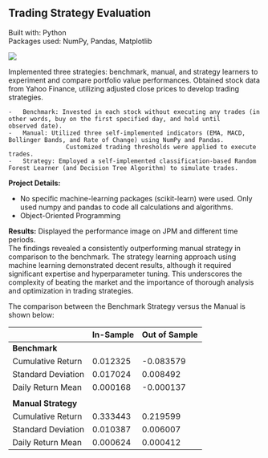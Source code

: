 ## Trading Strategy Evaluation   
Built with: Python    
Packages used: NumPy, Pandas, Matplotlib   

![](https://personalprofessionaldevelopment.s3.us-west-1.amazonaws.com/insample_e1.png)

Implemented three strategies: benchmark, manual, and strategy learners to experiment and compare portfolio value performances.
Obtained stock data from Yahoo Finance, utilizing adjusted close prices to develop trading strategies.

    -	Benchmark: Invested in each stock without executing any trades (in other words, buy on the first specified day, and hold until    
    observed date).   
    -	Manual: Utilized three self-implemented indicators (EMA, MACD, Bollinger Bands, and Rate of Change) using NumPy and Pandas.    
                    Customized trading thresholds were applied to execute trades.    
    -	Strategy: Employed a self-implemented classification-based Random Forest Learner (and Decision Tree Algorithm) to simulate trades.   
    
**Project Details:**    
   - No specific machine-learning packages (scikit-learn) were used. Only used numpy and pandas to code all calculations and algorithms.    
   - Object-Oriented Programming   


**Results:** Displayed the performance image on JPM and different time periods.    
The findings revealed a consistently outperforming manual strategy in comparison to the benchmark. The strategy learning approach using machine learning demonstrated decent results, although it required significant expertise and hyperparameter tuning. This underscores the complexity of beating the market and the importance of thorough analysis and optimization in trading strategies.     

The comparison between the Benchmark Strategy versus the Manual is shown below:    

|                       | In-Sample | Out of Sample |
|-----------------------|-----------|---------------|
| **Benchmark**         |            |               |
| Cumulative Return     | 0.012325  | -0.083579     |
| Standard Deviation    | 0.017024  | 0.008492      |
| Daily Return Mean     | 0.000168  | -0.000137     |
|                       |           |               |
| **Manual Strategy**   |            |               |
| Cumulative Return     | 0.333443  | 0.219599      |
| Standard Deviation    | 0.010387  | 0.006007      |
| Daily Return Mean     | 0.000624  | 0.000412      |

   